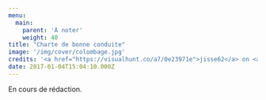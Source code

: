 ```yaml
---
menu:
  main:
    parent: 'À noter'
    weight: 40
title: "Charte de bonne conduite"
image: '/img/cover/colombage.jpg'
credits: '<a href="https://visualhunt.co/a7/0e23971e">jisse62</a> on <a href="https://visualhunt.com/re10/73fb5f13">Visualhunt</a> - <a href="http://creativecommons.org/licenses/by-nc-sa/2.0/">CC 2.0 BY-NC-SA</a>'
date: 2017-01-04T15:04:10.000Z
---
```


En cours de rédaction.
